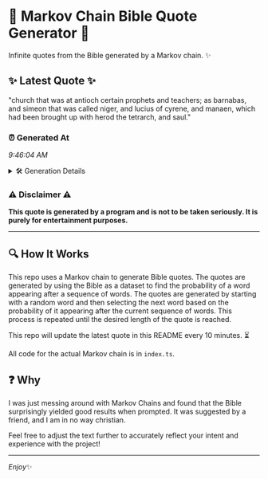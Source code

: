 # 📖 Markov Chain Bible Quote Generator 📖

Infinite quotes from the Bible generated by a Markov chain. ✨

## ✨ Latest Quote ✨
"church that was at antioch certain prophets and teachers; as barnabas, and simeon that was called niger, and lucius of cyrene, and manaen, which had been brought up with herod the tetrarch, and saul."

### ⏰ Generated At
*9:46:04 AM*

<details>
    <summary>🛠️ Generation Details</summary>
    <p>
        <strong>🌱 Seed:</strong> church<br>
        <strong>🔄 Iterations:</strong> 33<br>
        <strong>📜 Context History:</strong><br>[ church ]: that<br>[ church, that ]: was<br>[ church, that, was ]: at<br>[ church, that, was, at ]: antioch<br>[ church, that, was, at, antioch ]: certain<br>[ church, that, was, at, antioch, certain ]: prophets<br>[ that, was, at, antioch, certain, prophets ]: and<br>[ was, at, antioch, certain, prophets, and ]: teachers;<br>[ at, antioch, certain, prophets, and, teachers; ]: as<br>[ antioch, certain, prophets, and, teachers;, as ]: barnabas,<br>[ certain, prophets, and, teachers;, as, barnabas, ]: and<br>[ prophets, and, teachers;, as, barnabas,, and ]: simeon<br>[ and, teachers;, as, barnabas,, and, simeon ]: that<br>[ teachers;, as, barnabas,, and, simeon, that ]: was<br>[ as, barnabas,, and, simeon, that, was ]: called<br>[ barnabas,, and, simeon, that, was, called ]: niger,<br>[ and, simeon, that, was, called, niger, ]: and<br>[ simeon, that, was, called, niger,, and ]: lucius<br>[ that, was, called, niger,, and, lucius ]: of<br>[ was, called, niger,, and, lucius, of ]: cyrene,<br>[ called, niger,, and, lucius, of, cyrene, ]: and<br>[ niger,, and, lucius, of, cyrene,, and ]: manaen,<br>[ and, lucius, of, cyrene,, and, manaen, ]: which<br>[ lucius, of, cyrene,, and, manaen,, which ]: had<br>[ of, cyrene,, and, manaen,, which, had ]: been<br>[ cyrene,, and, manaen,, which, had, been ]: brought<br>[ and, manaen,, which, had, been, brought ]: up<br>[ manaen,, which, had, been, brought, up ]: with<br>[ which, had, been, brought, up, with ]: herod<br>[ had, been, brought, up, with, herod ]: the<br>[ been, brought, up, with, herod, the ]: tetrarch,<br>[ brought, up, with, herod, the, tetrarch, ]: and<br>[ up, with, herod, the, tetrarch,, and ]: saul.<br>
    </p>
</details>

### ⚠️ Disclaimer ⚠️
**This quote is generated by a program and is not to be taken seriously. It is purely for entertainment purposes.**

---

## 🔍 How It Works

This repo uses a Markov chain to generate Bible quotes. The quotes are generated by using the Bible as a dataset to find the probability of a word appearing after a sequence of words. The quotes are generated by starting with a random word and then selecting the next word based on the probability of it appearing after the current sequence of words. This process is repeated until the desired length of the quote is reached.

This repo will update the latest quote in this README every 10 minutes. ⏳

All code for the actual Markov chain is in `index.ts`.

## ❓ Why

I was just messing around with Markov Chains and found that the Bible surprisingly yielded good results when prompted. 
It was suggested by a friend, and I am in no way christian.

Feel free to adjust the text further to accurately reflect your intent and experience with the project!

---

*Enjoy*✨
